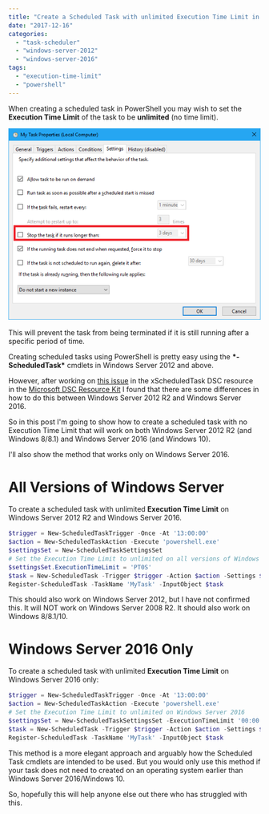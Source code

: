 ```yaml
---
title: "Create a Scheduled Task with unlimited Execution Time Limit in PowerShell"
date: "2017-12-16"
categories:
  - "task-scheduler"
  - "windows-server-2012"
  - "windows-server-2016"
tags:
  - "execution-time-limit"
  - "powershell"
---
```


When creating a scheduled task in PowerShell you may wish to set the **Execution Time Limit** of the task to be **unlimited** (no time limit).

![ss_scheduledtask_executiontimelimit](/images/ss_scheduledtask_executiontimelimit.png)

This will prevent the task from being terminated if it is still running after a specific period of time.

Creating scheduled tasks using PowerShell is pretty easy using the **\*-ScheduledTask\*** cmdlets in Windows Server 2012 and above.

However, after working on [this issue](https://github.com/PowerShell/xComputerManagement/issues/115) in the xScheduledTask DSC resource in the [Microsoft DSC Resource Kit](https://blogs.msdn.microsoft.com/powershell/tag/dsc-resource-kit/) I found that there are some differences in how to do this between Windows Server 2012 R2 and Windows Server 2016.

So in this post I'm going to show how to create a scheduled task with no Execution Time Limit that will work on both Windows Server 2012 R2 (and Windows 8/8.1) and Windows Server 2016 (and Windows 10).

I'll also show the method that works only on Windows Server 2016.

# All Versions of Windows Server

To create a scheduled task with unlimited **Execution Time Limit** on Windows Server 2012 R2 and Windows Server 2016.


```powershell
$trigger = New-ScheduledTaskTrigger -Once -At '13:00:00'
$action = New-ScheduledTaskAction -Execute 'powershell.exe'
$settingsSet = New-ScheduledTaskSettingsSet
# Set the Execution Time Limit to unlimited on all versions of Windows Server
$settingsSet.ExecutionTimeLimit = 'PT0S'
$task = New-ScheduledTask -Trigger $trigger -Action $action -Settings $settingsSet
Register-ScheduledTask -TaskName 'MyTask' -InputObject $task
```

This should also work on Windows Server 2012, but I have not confirmed this. It will NOT work on Windows Server 2008 R2. It should also work on Windows 8/8.1/10.

# Windows Server 2016 Only

To create a scheduled task with unlimited **Execution Time Limit** on Windows Server 2016 only:


```powershell
$trigger = New-ScheduledTaskTrigger -Once -At '13:00:00'
$action = New-ScheduledTaskAction -Execute 'powershell.exe'
# Set the Execution Time Limit to unlimited on Windows Server 2016
$settingsSet = New-ScheduledTaskSettingsSet -ExecutionTimeLimit '00:00:00'
$task = New-ScheduledTask -Trigger $trigger -Action $action -Settings $settingsSet
Register-ScheduledTask -TaskName 'MyTask' -InputObject $task
```

This method is a more elegant approach and arguably how the Scheduled Task cmdlets are intended to be used. But you would only use this method if your task does not need to created on an operating system earlier than Windows Server 2016/Windows 10.

So, hopefully this will help anyone else out there who has struggled with this.


